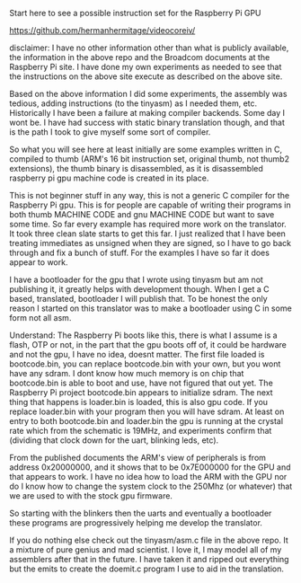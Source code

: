 
Start here to see a possible instruction set for the Raspberry Pi GPU

https://github.com/hermanhermitage/videocoreiv/

disclaimer: I have no other information other than what is publicly
available, the information in the above repo and the Broadcom documents
at the Raspberry Pi site.  I have done my own experiments as needed to
see that the instructions on the above site execute as described on the
above site.

Based on the above information I did some experiments, the assembly was
tedious, adding instructions (to the tinyasm) as I needed them, etc.
Historically I have been a failure at making compiler backends.  Some
day I wont be.  I have had success with static binary translation though,
and that is the path I took to give myself some sort of compiler.

So what you will see here at least initially are some examples written
in C, compiled to thumb (ARM's 16 bit instruction set, original thumb,
not thumb2 extensions), the thumb binary is disassembled, as it is
disassembled raspberry pi gpu machine code is created in its place.

This is not beginner stuff in any way, this is not a generic C compiler
for the Raspberry Pi gpu.  This is for people are capable of writing
their programs in both thumb MACHINE CODE and gnu MACHINE CODE but
want to save some time.  So far every example has required more work
on the translator.  It took three clean slate starts to get this far.  I
just realized that I have been treating immediates as unsigned when they
are signed, so I have to go back through and fix a bunch of stuff.  For
the examples I have so far it does appear to work.

I have a bootloader for the gpu that I wrote using tinyasm but am not
publishing it, it greatly helps with development though.  When I get a
C based, translated, bootloader I will publish that.  To be honest the
only reason I started on this translator was to make a bootloader using
C in some form not all asm.

Understand:  The Raspberry Pi boots like this, there is what I assume
is a flash, OTP or not, in the part that the gpu boots off of, it could
be hardware and not the gpu, I have no idea, doesnt matter.  The first
file loaded is bootcode.bin, you can replace bootcode.bin with your
own, but you wont have any sdram.  I dont know how much memory is on
chip that bootcode.bin is able to boot and use, have not figured that
out yet.  The Raspberry Pi project bootcode.bin appears to initialize
sdram.  The next thing that happens is loader.bin is loaded, this is
also gpu code.  If you replace loader.bin with your program then you
will have sdram.  At least on entry to both bootcode.bin and loader.bin
the gpu is running at the crystal rate which from the schematic is 19MHz,
and experiments confirm that (dividing that clock down for the uart,
blinking leds, etc).

From the published documents the ARM's view of peripherals is from
address 0x20000000, and it shows that to be 0x7E000000 for the GPU and
that appears to work.  I have no idea how to load the ARM with the GPU
nor do I know how to change the system clock to the 250Mhz (or whatever)
that we are used to with the stock gpu firmware.

So starting with the blinkers then the uarts and eventually a bootloader
these programs are progressively helping me develop the translator.

If you do nothing else check out the tinyasm/asm.c file in the above
repo.  It a mixture of pure genius and mad scientist.  I love it, I may
model all of my assemblers after that in the future.  I have taken it
and ripped out everything but the emits to create the doemit.c program
I use to aid in the translation.
